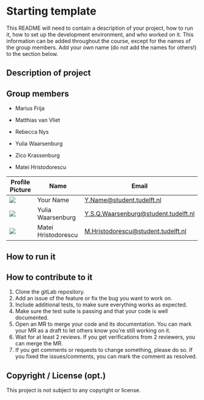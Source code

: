 # Starting template

This README will need to contain a description of your project, how to run it, how to set up the development environment, and who worked on it.
This information can be added throughout the course, except for the names of the group members.
Add your own name (do not add the names for others!) to the section below.

## Description of project

## Group members
- Marius Frija

- Matthias van Vliet

- Rebecca Nys

- Yulia Waarsenburg

- Zico Krassenburg

- Matei Hristodorescu

| Profile Picture                                                                                         | Name | Email |
|---------------------------------------------------------------------------------------------------------|---|---|
| ![](https://eu.ui-avatars.com/api/?name=OOPP&length=4&size=50&color=DDD&background=777&font-size=0.325) | Your Name | Y.Name@student.tudelft.nl |
| ![](https://eu.ui-avatars.com/api/?name=YSQ&length=4&size=50&color=DDD&background=777&font-size=0.325)  | Yulia Waarsenburg | Y.S.Q.Waarsenburg@student.tudelft.nl |
| ![](https://eu.ui-avatars.com/api/?name=MH&length=4&size=50&color=DDD&background=777&font-size=0.325)  | Matei Hristodorescu | M.Hristodorescu@student.tudelft.nl |


<!-- Instructions (remove once assignment has been completed -->
<!-- - Add (only!) your own name to the table above (use Markdown formatting) -->
<!-- - Mention your *student* email address -->
<!-- - Preferably add a recognizable photo, otherwise add your GitLab photo -->
<!-- - (please make sure the photos have the same size) --> 

## How to run it

## How to contribute to it
1. Clone the gitLab repository.
2. Add an issue of the feature or fix the bug you want to work on.
3. Include additional tests, to make sure everything works as expected.
4. Make sure the test suite is passing and that your code is well documented.
5. Open an MR to merge your code and its documentation. You can mark your MR as a draft to let others know you're still working on it.
6. Wait for at least 2 reviews. If you get verifications from 2 reviewers, you can merge the MR.
7. If you get comments or requests to change something, please do so. If you fixed the issues/comments, you can mark the comment as resolved.

## Copyright / License (opt.)
This project is not subject to any copyright or license.



